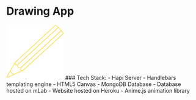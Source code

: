 # Drawing App

<img src="https://github.com/RhodesPeter/drawing-app/blob/master/public/assets/images/pencil.png" width="150">
### Tech Stack:
- Hapi Server
- Handlebars templating engine
- HTML5 Canvas
- MongoDB Database
- Database hosted on mLab
- Website hosted on Heroku
- Anime.js animation library
